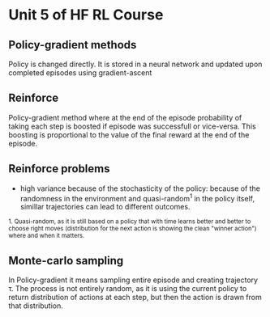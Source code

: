 # Unit 5 of HF RL Course

## Policy-gradient methods

Policy is changed directly. It is stored in a neural network and updated upon completed episodes using gradient-ascent

## Reinforce

Policy-gradient method where at the end of the episode probability of taking each step is boosted if episode was successfull or vice-versa. This boosting is proportional to the value of the final reward at the end of the episode.

## Reinforce problems
 * high variance because of the stochasticity of the policy: because of the randomness in the environment and quasi-random<sup>1</sup> in the policy itself, simillar trajectories can lead to different outcomes. 

<sub>1. Quasi-random, as it is still based on a policy that with time learns better and better to choose right moves (distribution for the next action is showing the clean "winner action") where and when it matters.</sub>
 
## Monte-carlo sampling

In Policy-gradient it means sampling entire episode and creating trajectory τ. The process is not entirely random, as it is using the current policy to return distribution of actions at each step, but then the action is drawn from that distribution.

